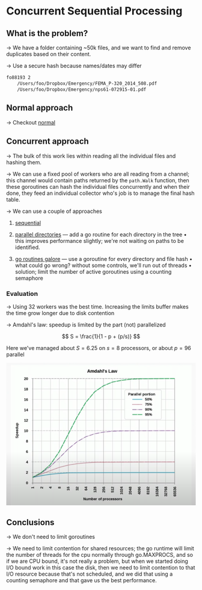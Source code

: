 # Concurrent Sequential Processing

## What is the problem?

→ We have a folder containing ~50k files, and we want to find and remove
duplicates based on their content.

→ Use a secure hash because names/dates may differ

```text
fo88193 2
    /Users/foo/Dropbox/Emergency/FEMA_P-320_2014_508.pdf
    /Users/foo/Dropbox/Emergency/nps61-072915-01.pdf
```

## Normal approach

→ Checkout [normal](cmd/normal/main.go)

## Concurrent approach

→ The bulk of this work lies within reading all the individual files and hashing them.

→ We can use a fixed pool of workers who are all reading from a channel; this channel would
contain paths returned by the `path.Walk` function, then these goroutines can hash the individual
files concurrently and when their done, they feed an individual collector who's job is to manage the final hash table.

→ We can use a couple of approaches

1. [sequential](cmd/sequential/main.go)

2. [parallel directories](cmd/parallel-directories/main.go) ―
add a go routine for each directory in the tree •
this improves performance slightly; we're not waiting on paths to be identified.
3. [go routines galore](cmd/semaphore/main.go) ―
use a goroutine for every directory and file hash • what could go wrong? without some
controls, we'll run out of threads • solution; limit the number of active goroutines using a counting semaphore

### Evaluation
→ Using 32 workers was the best time. Increasing the limits buffer makes the time grow longer due to disk
contention

→ Amdahl's law: speedup is limited by the part (not) parallelized

$$
S = \frac{1}{1 - p + (p/s)}
$$

Here we've managed about $S = 6.25$ on $s = 8$ processors, or about $p = 96%$ parallel

![](.\assets\img.png)

## Conclusions

→ We don't need to limit goroutines

→ We need to limit contention for shared resources; the go runtime will limit the number of threads for the cpu normally through go.MAXPROCS,
and so if we are CPU bound, it's not really a problem, but when we started doing I/O bound work in this case the disk, then we need to limit contention
to that I/O resource because that's not scheduled, and we did that using a counting semaphore and that gave us the best performance.
